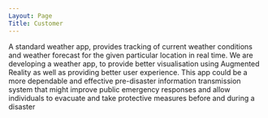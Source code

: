 ```yaml
---
Layout: Page
Title: Customer
---
```


A standard weather app, provides tracking of current weather conditions and weather forecast for the given particular location in real time. We are developing a weather app, to provide better visualisation using Augmented Reality as well as providing better user experience. This app could be a more dependable and effective pre-disaster information transmission system that might improve public emergency responses and allow individuals to evacuate and take protective measures before and during a disaster
